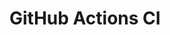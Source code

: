# GitHub Actions CI







































































































































































































































































































































































































































































































































































































































































































































































































































































































































































































































































































































































































































































































































































































































































































































































































































































































































































































































































































































































































































































































































































































































































































































































































































































































































































































































































































































































































































































































































































































































































































































































































































































































































































































































































































































































































